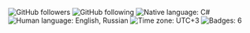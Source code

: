 ![GitHub followers](https://img.shields.io/github/followers/Athari)
![GitHub following](https://img.shields.io/badge/dynamic/json?color=informational&label=following&query=%24.following&url=https%3A%2F%2Fapi.github.com%2Fusers%2FAthari)
![Native language: C#](https://img.shields.io/badge/native_language-c%23-success)
![Human language: English, Russian](https://img.shields.io/badge/human_language-english,_russian-success)
![Time zone: UTC+3](https://img.shields.io/badge/time_zone-utc+3-warning)
![Badges: 6](https://img.shields.io/badge/badges-6-inactive)

<!--
**Athari/Athari** is a ✨ _special_ ✨ repository because its `README.md` (this file) appears on your GitHub profile.

Here are some ideas to get you started:

- 🔭 I’m currently working on ...
- 🌱 I’m currently learning ...
- 👯 I’m looking to collaborate on ...
- 🤔 I’m looking for help with ...
- 💬 Ask me about ...
- 📫 How to reach me: ...
- 😄 Pronouns: ...
- ⚡ Fun fact: ...
-->

